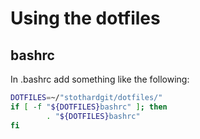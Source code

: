 # Using the dotfiles

## bashrc

In .bashrc add something like the following:

```bash
DOTFILES=~/"stothardgit/dotfiles/"
if [ -f "${DOTFILES}bashrc" ]; then
        . "${DOTFILES}bashrc"
fi
```
